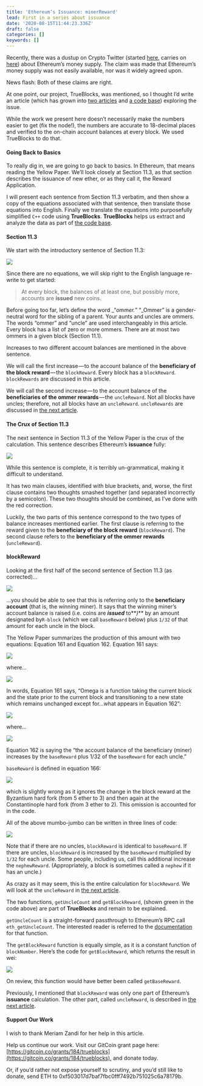 ```yaml
---
title: 'Ethereum’s Issuance: minerReward'
lead: First in a series about issuance
date: '2020-08-15T11:44:23.336Z'
draft: false
categories: []
keywords: []
---
```


Recently, there was a dustup on Crypto Twitter (started [here](https://twitter.com/pierre_rochard/status/1291522796410089474), carries on [here](https://twitter.com/hashtag/SupplyGate)) about Ethereum’s money supply. The claim was made that Ethereum’s money supply was not easily available, nor was it widely agreed upon.

News flash: Both of these claims are right.

At one point, our project, TrueBlocks, was mentioned, so I thought I’d write an article (which has grown into [two articles](https://medium.com/@tjayrush/ethereums-issuance-unclereward-72de71b0f9f6) and [a code base](https://github.com/TrueBlocks/trueblocks-core/tree/develop/src/other/issuance)) exploring the issue.

While the work we present here doesn’t necessarily make the numbers easier to get (fix the node!), the numbers are accurate to 18-decimal places and verified to the on-chain account balances at every block. We used TrueBlocks to do that.

#### Going Back to Basics

To really dig in, we are going to go back to basics. In Ethereum, that means reading the Yellow Paper. We’ll look closely at Section 11.3, as that section describes the issuance of new ether, or as they call it, the Reward Application.

I will present each sentence from Section 11.3 verbatim, and then show a copy of the equations associated with that sentence, then translate those equations into English. Finally we translate the equations into purposefully simplified `C++` code using **TrueBlocks**. **TrueBlocks** helps us extract and analyze the data as part of [the code base](https://github.com/TrueBlocks/trueblocks-core/tree/develop/src/other/issuance).

#### Section 11.3

We start with the introductory sentence of Section 11.3:

![](/blog/img/040-Ethereums-Issuance-minerReward-001.png)

Since there are no equations, we will skip right to the English language re-write to get started:

> At every block, the balances of at least one, but possibly more, accounts are **issued** new coins.

Before going too far, let’s define the word _“_ommer._” “_Ommer” is a gender-neutral word for the sibling of a parent. Your aunts and uncles are ommers. The words “ommer” and “uncle” are used interchangeably in this article. Every block has a list of zero or more ommers. There are at most two ommers in a given block (Section 11.1).

Increases to two different account balances are mentioned in the above sentence.

We will call the first increase — to the account balance of the **beneficiary of the block reward** — the `blockReward`. Every block has a `blockReward`. `blockRewards` are discussed in this article.

We will call the second increase — to the account balance of the **beneficiaries of the ommer rewards** — the `uncleReward`. Not all blocks have uncles; therefore, not all blocks have an `uncleReward`. `uncleRewards` are discussed in [the next article](https://medium.com/@tjayrush/ethereums-issuance-unclereward-72de71b0f9f6).

#### The Crux of Section 11.3

The next sentence in Section 11.3 of the Yellow Paper is the crux of the calculation. This sentence describes Ethereum’s **issuance** fully:

![](/blog/img/040-Ethereums-Issuance-minerReward-002.png)

While this sentence is complete, it is terribly un-grammatical, making it difficult to understand.

It has two main clauses, identified with blue brackets, and, worse, the first clause contains two thoughts smashed together (and separated incorrectly by a semicolon). These two thoughts should be combined, as I’ve done with the red correction.

Luckily, the two parts of this sentence correspond to the two types of balance increases mentioned earlier. The first clause is referring to the reward given to the **beneficiary of the block reward** (`blockReward`). The second clause refers to the **beneficiary of the ommer rewards** (`uncleReward`).

#### blockReward

Looking at the first half of the second sentence of Section 11.3 (as corrected)…

![](/blog/img/040-Ethereums-Issuance-minerReward-003.png)

…you should be able to see that this is referring only to the **beneficiary account** (that is, the winning miner). It says that the winning miner’s account balance is raised (i.e. coins are **_issued_** to**_)_** by an amount designated by`R-block` (which we call `baseReward` below) plus `1/32` of that amount for each uncle in the block.

The Yellow Paper summarizes the production of this amount with two equations: Equation 161 and Equation 162. Equation 161 says:

![](/blog/img/040-Ethereums-Issuance-minerReward-004.png)

where…

![](/blog/img/040-Ethereums-Issuance-minerReward-005.png)

In words, Equation 161 says, “Omega is a function taking the current block and the state prior to the current block and transitioning to a new state which remains unchanged except for…what appears in Equation 162”:

![](/blog/img/040-Ethereums-Issuance-minerReward-006.png)

where…

![](/blog/img/040-Ethereums-Issuance-minerReward-007.png)

Equation 162 is saying the “the account balance of the beneficiary (miner) increases by the `baseReward` plus 1/32 of the `baseReward` for each uncle.”

`baseReward` is defined in equation 166:

![](/blog/img/040-Ethereums-Issuance-minerReward-008.png)

which is slightly wrong as it ignores the change in the block reward at the Byzantium hard fork (from 5 ether to 3) and then again at the Constantinople hard fork (from 3 ether to 2). This omission is accounted for in the code.

All of the above mumbo-jumbo can be written in three lines of code:

![](/blog/img/040-Ethereums-Issuance-minerReward-009.png)

Note that if there are no uncles, `blockReward` is identical to `baseReward`. If there are uncles, `blockReward` is increased by the `baseReward` multiplied by `1/32` for each uncle. Some people, including us, call this additional increase the `nephewReward`. (Appropriately, a block is sometimes called a `nephew` if it has an uncle.)

As crazy as it may seem, this is the entire calculation for `blockReward`. We will look at the `uncleReward` in [the next article](https://medium.com/@tjayrush/ethereums-issuance-unclereward-72de71b0f9f6).

The two functions, `getUncleCount` and `getBlockReward`, (shown green in the code above) are part of **TrueBlocks** and remain to be explained.

`getUncleCount` is a straight-forward passthrough to Ethereum’s RPC call `eth_getUncleCount`. The interested reader is referred to the [documentation](https://openethereum.github.io/wiki/JSONRPC-eth-module#eth_getunclecountbyblocknumber) for that function.

The `getBlockReward` function is equally simple, as it is a constant function of `blockNumber`. Here’s the code for `getBlockReward`, which returns the result in wei:

![](/blog/img/040-Ethereums-Issuance-minerReward-010.png)

On review, this function would have better been called `getBaseReward`.

Previously, I mentioned that `blockReward` was only one part of Ethereum’s **issuance** calculation. The other part, called `uncleReward`, is described in [the next article](https://medium.com/@tjayrush/ethereums-issuance-unclereward-72de71b0f9f6).

#### Support Our Work

I wish to thank Meriam Zandi for her help in this article.

Help us continue our work. Visit our GitCoin grant page here: [https://gitcoin.co/grants/184/trueblocks](https://gitcoin.co/grants/184/trueblocks), and donate today.

Or, if you’d rather not expose yourself to scrutiny, and you’d still like to donate, send ETH to 0xf503017d7baf7fbc0fff7492b751025c6a78179b.
